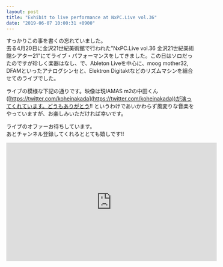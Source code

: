 ```yaml
---
layout: post
title: "Exhibit to live performance at NxPC.Live vol.36"
date: "2019-06-07 10:00:31 +0900"
---
```


すっかりこの事を書くの忘れていました。  
去る4月20日に金沢21世紀美術館で行われた"NxPC.Live vol.36 金沢21世紀美術館シアター21"にてライブ・パフォーマンスをしてきました。この日はソロだったのですが珍しく楽器はなし、で、Ableton Liveを中心に、moog mother32, DFAMといったアナログシンセと、Elektron Digitaktなどのリズムマシンを組合せてのライブでした。

ライブの模様な下記の通りです。映像は現IAMAS m2の中田くん([https://twitter.com/koheinakada](https://twitter.com/koheinakada))が演ってくれています。どうもありがとう!! というわけであいかわらず風変りな音楽をやっていますが、お楽しみいただければ幸いです。

ライブのオファーお待ちしています。  
あとチャンネル登録してくれるととても嬉しです!!

<iframe width="560" height="315" src="https://www.youtube.com/embed/Y6EGc4NiIJw" frameborder="0" allow="accelerometer; autoplay; encrypted-media; gyroscope; picture-in-picture" allowfullscreen></iframe>
